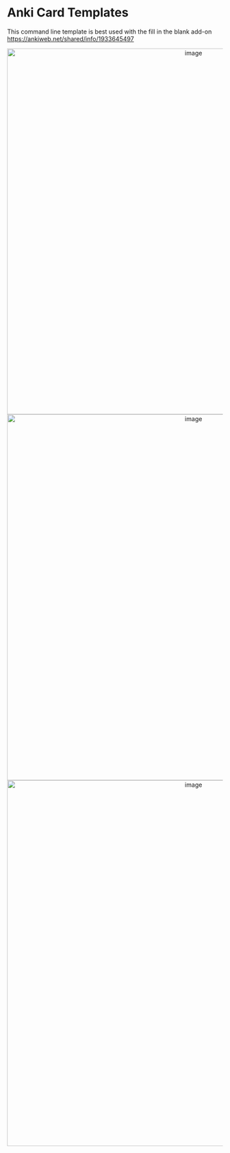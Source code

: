 # Anki Card Templates
This command line template is best used with the fill in the blank add-on https://ankiweb.net/shared/info/1933645497
<p align="center">
<img width="855" alt="image" src="https://user-images.githubusercontent.com/8336385/75100615-ef79c380-5584-11ea-9782-2ebfa154c5e2.PNG">
<img width="855" alt="image" src="https://user-images.githubusercontent.com/8336385/75100614-ec7ed300-5584-11ea-86d4-61141848379e.PNG">
<img width="855" alt="image" src="https://user-images.githubusercontent.com/8336385/75100637-1c2ddb00-5585-11ea-81d3-952c1f1f563a.PNG">
  </p>
